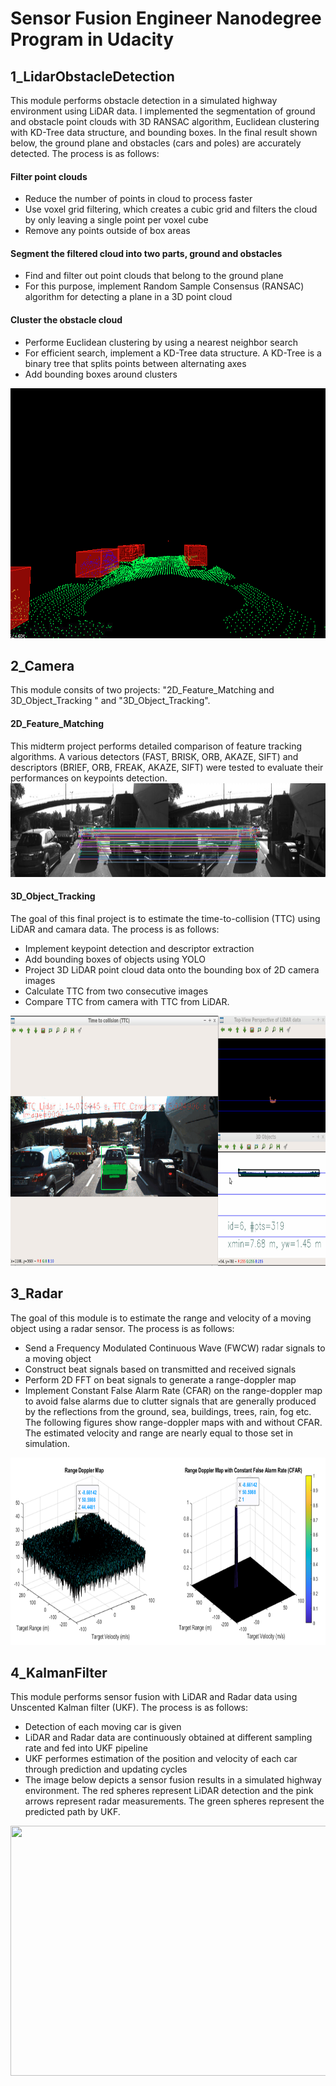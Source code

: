 # Sensor Fusion Engineer Nanodegree Program in Udacity

## 1_LidarObstacleDetection
This module performs obstacle detection in a simulated highway environment using LiDAR data. I implemented the segmentation of ground and obstacle point clouds with 3D RANSAC algorithm, Euclidean clustering with KD-Tree data structure, and bounding boxes. In the final result shown below, the ground plane and obstacles (cars and poles) are accurately detected. The process is as follows:
#### Filter point clouds
- Reduce the number of points in cloud to process faster
- Use voxel grid filtering, which creates a cubic grid and filters the cloud by only leaving a single point per voxel cube
- Remove any points outside of box areas

#### Segment the filtered cloud into two parts, ground and obstacles
- Find and filter out point clouds that belong to the ground plane
- For this purpose, implement Random Sample Consensus (RANSAC) algorithm for detecting a plane in a 3D point cloud

#### Cluster the obstacle cloud
- Performe Euclidean clustering by using a nearest neighbor search
- For efficient search, implement a KD-Tree data structure. A KD-Tree is a binary tree that splits points between alternating axes
- Add bounding boxes around clusters

<img src="1_LidarObstacleDetection/media/final_project.gif" width="800" height="400" />



## 2_Camera
This module consits of two projects: "2D_Feature_Matching and 3D_Object_Tracking " and "3D_Object_Tracking".

#### 2D_Feature_Matching
This midterm project performs detailed comparison of feature tracking algorithms. A various detectors (FAST, BRISK, ORB, AKAZE, SIFT) and descriptors (BRIEF, ORB, FREAK, AKAZE, SIFT) were tested to evaluate their performances on keypoints detection.
<img src="2_Camera/media/midterm_project.PNG" width="800" height="150" />

#### 3D_Object_Tracking
The goal of this final project is to estimate the time-to-collision (TTC) using LiDAR and camara data. The process is as follows:
- Implement keypoint detection and descriptor extraction
- Add bounding boxes of objects using YOLO
- Project 3D LiDAR point cloud data onto the bounding box of 2D camera images
- Calculate TTC from two consecutive images
- Compare TTC from camera with TTC from LiDAR.

<img src="2_Camera/media/final_project.gif" width="800" height="400" />

## 3_Radar
The goal of this module is to estimate the range and velocity of a moving object using a radar sensor. The process is as follows:
- Send a Frequency Modulated Continuous Wave (FWCW) radar signals to a moving object
- Construct beat signals based on transmitted and received signals
- Perform 2D FFT on beat signals to generate a range-doppler map
- Implement Constant False Alarm Rate (CFAR) on the range-doppler map to avoid false alarms due to clutter signals that are generally produced by the reflections from the ground, sea, buildings, trees, rain, fog etc.
The following figures show range-doppler maps with and without CFAR. The estimated velocity and range are nearly equal to those set in simulation.

<img src="3_Radar/media/final_project.PNG" width="800" height="300" />

## 4_KalmanFilter
This module performs sensor fusion with LiDAR and Radar data using Unscented Kalman filter (UKF). The process is as follows:
- Detection of each moving car is given
- LiDAR and Radar data are continuously obtained at different sampling rate and fed into UKF pipeline
- UKF performes estimation of the position and velocity of each car through prediction and updating cycles
- The image below depicts a sensor fusion results in a simulated highway environment. The red spheres represent LiDAR detection and the pink arrows represent radar measurements. The green spheres represent the predicted path by UKF.
<img src="4_KalmanFilters/media/final_project.gif" width="800" height="400" />
